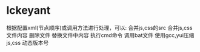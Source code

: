 lckeyant
========

根据配置xml(节点顺序)或调用方法进行处理，可以:
  合并js,css的src
  合并js,css文件内容
  删除文件
  替换文件中内容
  执行cmd命令
  调用bat文件
  使用gcc,yui压缩js,css
  动态版本号
